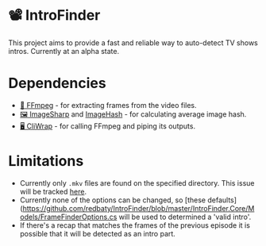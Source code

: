 # :film_projector: IntroFinder
This project aims to provide a fast and reliable way to auto-detect TV shows intros. Currently at an alpha state.

# Dependencies
* [:movie_camera: FFmpeg](https://github.com/FFmpeg/FFmpeg) - for extracting frames from the video files.
* [:framed_picture: ImageSharp](https://github.com/SixLabors/ImageSharp) and [ImageHash](https://github.com/coenm/ImageHash) - for calculating average image hash. 
* [:desktop_computer: CliWrap](https://github.com/Tyrrrz/CliWrap) - for calling FFmpeg and piping its outputs.

# Limitations
* Currently only `.mkv` files are found on the specified directory. This issue will be tracked [here](https://github.com/redbaty/IntroFinder/issues/1).
* Currently none of the options can be changed, so [these defaults](https://github.com/redbaty/IntroFinder/blob/master/IntroFinder.Core/Models/FrameFinderOptions.cs will be used to determined a 'valid intro'.
* If there's a recap that matches the frames of the previous episode it is possible that it will be detected as an intro part.
